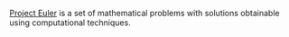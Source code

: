 <a href="https://projecteuler.net">Project Euler</a> is a set of mathematical problems with solutions obtainable using computational techniques.
